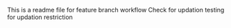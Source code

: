 This is a readme file for feature branch workflow
Check for updation
testing for updation restriction
